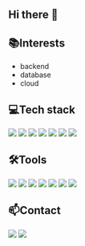 ## Hi there 👋

<!--
**zjhj0814/zjhj0814** is a ✨ _special_ ✨ repository because its `README.md` (this file) appears on your GitHub profile.

Here are some ideas to get you started:

- 🔭 I’m currently working on ...
- 🌱 I’m currently learning ...
- 👯 I’m looking to collaborate on ...
- 🤔 I’m looking for help with ...
- 💬 Ask me about ...
- 📫 How to reach me: ...
- 😄 Pronouns: ...
- ⚡ Fun fact: ...
-->

## 📚Interests
- backend
- database
- cloud

## 💻Tech stack
<img src="https://img.shields.io/badge/C++-00599C.svg?style=flat&logo=c%2B%2B&logoColor=white"></a>
<img src="https://img.shields.io/badge/Java-007396.svg?style=flat&logo=java&logoColor=white">
<img src="https://img.shields.io/badge/Spring-6DB33F.svg?style=flat&logo=spring&logoColor=white">
<img src="https://img.shields.io/badge/Spring%20Boot-6DB33F.svg?style=flat&logo=spring-boot&logoColor=white">
<img src="https://img.shields.io/badge/html5-E34F26.svg?style=flat&logo=html5&logoColor=white" />
<img src="https://img.shields.io/badge/Oracle-F80000.svg?style=flat&logo=oracle&logoColor=white">
<img src="https://img.shields.io/badge/H2-007396.svg?style=flat&logo=h2&logoColor=white">



## 🛠Tools
  <img src="https://img.shields.io/badge/git-F05033.svg?style=flat&logo=git&logoColor=white"></a>
  <img src="https://img.shields.io/badge/github-181717.svg?style=flat&logo=github&logoColor=white" />
  <img src="https://img.shields.io/badge/Notion-F3F3F3.svg?style=flat&logo=notion&logoColor=black" />
  <img src="https://img.shields.io/badge/figma-F24E1E.svg?style=flat&logo=figma&logoColor=white" />
  <img src="https://img.shields.io/badge/VSCode-2C2C32.svg?style=flat&logo=visual-studio-code&logoColor=22ABF3" />
  <img src="https://img.shields.io/badge/IntelliJ%20IDEA-000000.svg?style=flat&logo=intellij-idea&logoColor=white">
  <img src="https://img.shields.io/badge/Visual%20Studio-5C2D91.svg?style=flat&logo=visual-studio&logoColor=white">


## 📫Contact
<a href="https://github.com/zjhj0814" target="_blank"><img src="https://img.shields.io/badge/zjhj0814@gmail.com-EA4335?style=flat&logo=gmail&logoColor=FFFFFF"/></a>
<a href="tibetyo.tistory.com" target="_blank"><img src="https://img.shields.io/badge/Tistory-eb531f?style=flat&logo=Tistory&logoColor=FFFFFF"/></a>
